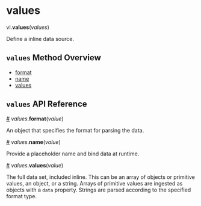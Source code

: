 # values

vl.<b>values</b>(<em>values</em>)

Define a inline data source.

## <code>values</code> Method Overview

* <a href="#format">format</a>
* <a href="#name">name</a>
* <a href="#values">values</a>

## <code>values</code> API Reference

<a id="format" href="#format">#</a>
<em>values</em>.<b>format</b>(<em>value</em>)

An object that specifies the format for parsing the data.

<a id="name" href="#name">#</a>
<em>values</em>.<b>name</b>(<em>value</em>)

Provide a placeholder name and bind data at runtime.

<a id="values" href="#values">#</a>
<em>values</em>.<b>values</b>(<em>value</em>)

The full data set, included inline. This can be an array of objects or primitive values, an object, or a string.
Arrays of primitive values are ingested as objects with a `data` property. Strings are parsed according to the specified format type.


